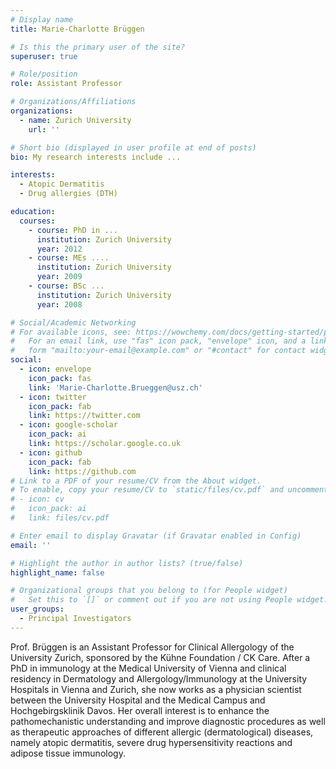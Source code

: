 ```yaml
---
# Display name
title: Marie-Charlotte Brüggen

# Is this the primary user of the site?
superuser: true

# Role/position
role: Assistant Professor

# Organizations/Affiliations
organizations:
  - name: Zurich University
    url: ''

# Short bio (displayed in user profile at end of posts)
bio: My research interests include ...

interests:
  - Atopic Dermatitis
  - Drug allergies (DTH)

education:
  courses:
    - course: PhD in ...
      institution: Zurich University
      year: 2012
    - course: MEs ....
      institution: Zurich University
      year: 2009
    - course: BSc ...
      institution: Zurich University
      year: 2008

# Social/Academic Networking
# For available icons, see: https://wowchemy.com/docs/getting-started/page-builder/#icons
#   For an email link, use "fas" icon pack, "envelope" icon, and a link in the
#   form "mailto:your-email@example.com" or "#contact" for contact widget.
social:
  - icon: envelope
    icon_pack: fas
    link: 'Marie-Charlotte.Brueggen@usz.ch'
  - icon: twitter
    icon_pack: fab
    link: https://twitter.com
  - icon: google-scholar
    icon_pack: ai
    link: https://scholar.google.co.uk
  - icon: github
    icon_pack: fab
    link: https://github.com
# Link to a PDF of your resume/CV from the About widget.
# To enable, copy your resume/CV to `static/files/cv.pdf` and uncomment the lines below.
# - icon: cv
#   icon_pack: ai
#   link: files/cv.pdf

# Enter email to display Gravatar (if Gravatar enabled in Config)
email: ''

# Highlight the author in author lists? (true/false)
highlight_name: false

# Organizational groups that you belong to (for People widget)
#   Set this to `[]` or comment out if you are not using People widget.
user_groups:
  - Principal Investigators
---
```


Prof. Brüggen is an Assistant Professor for Clinical Allergology of the University Zurich, sponsored by the Kühne Foundation / CK Care. After a PhD in immunology at the Medical University of Vienna and clinical residency in Dermatology and Allergology/Immunology at the University Hospitals in Vienna and Zurich, she now works as a physician scientist between the University Hospital and the Medical Campus and Hochgebirgsklinik Davos. Her overall interest is to enhance the pathomechanistic understanding and improve diagnostic procedures as well as therapeutic approaches of different allergic (dermatological) diseases, namely atopic dermatitis, severe drug hypersensitivity reactions and adipose tissue immunology.
